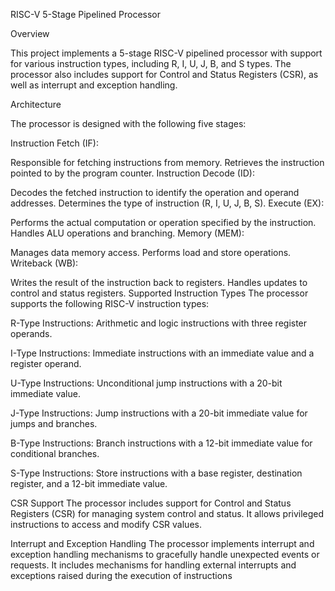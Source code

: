 RISC-V 5-Stage Pipelined Processor

Overview

This project implements a 5-stage RISC-V pipelined processor with support for various instruction types, including R, I, U, J, B, and S types. The processor also includes support for Control and Status Registers (CSR), as well as interrupt and exception handling.

Architecture

The processor is designed with the following five stages:

Instruction Fetch (IF):

Responsible for fetching instructions from memory.
Retrieves the instruction pointed to by the program counter.
Instruction Decode (ID):

Decodes the fetched instruction to identify the operation and operand addresses.
Determines the type of instruction (R, I, U, J, B, S).
Execute (EX):

Performs the actual computation or operation specified by the instruction.
Handles ALU operations and branching.
Memory (MEM):

Manages data memory access.
Performs load and store operations.
Writeback (WB):

Writes the result of the instruction back to registers.
Handles updates to control and status registers.
Supported Instruction Types
The processor supports the following RISC-V instruction types:

R-Type Instructions: Arithmetic and logic instructions with three register operands.

I-Type Instructions: Immediate instructions with an immediate value and a register operand.

U-Type Instructions: Unconditional jump instructions with a 20-bit immediate value.

J-Type Instructions: Jump instructions with a 20-bit immediate value for jumps and branches.

B-Type Instructions: Branch instructions with a 12-bit immediate value for conditional branches.

S-Type Instructions: Store instructions with a base register, destination register, and a 12-bit immediate value.

CSR Support
The processor includes support for Control and Status Registers (CSR) for managing system control and status. It allows privileged instructions to access and modify CSR values.

Interrupt and Exception Handling
The processor implements interrupt and exception handling mechanisms to gracefully handle unexpected events or requests. It includes mechanisms for handling external interrupts and exceptions raised during the execution of instructions
